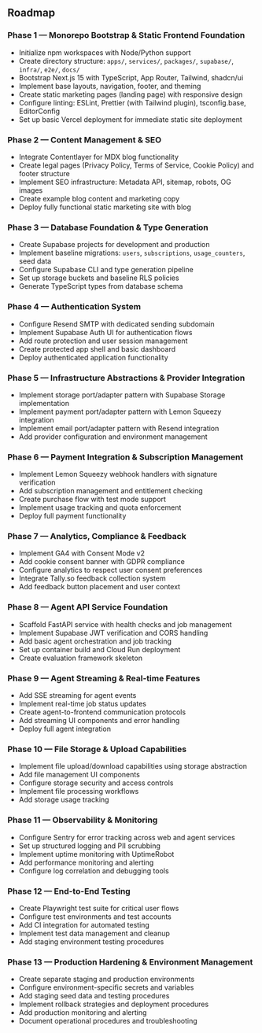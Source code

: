 ## Roadmap

### Phase 1 — Monorepo Bootstrap & Static Frontend Foundation

- Initialize npm workspaces with Node/Python support
- Create directory structure: `apps/`, `services/`, `packages/`, `supabase/`, `infra/`, `e2e/`, `docs/`
- Bootstrap Next.js 15 with TypeScript, App Router, Tailwind, shadcn/ui
- Implement base layouts, navigation, footer, and theming
- Create static marketing pages (landing page) with responsive design
- Configure linting: ESLint, Prettier (with Tailwind plugin), tsconfig.base, EditorConfig
- Set up basic Vercel deployment for immediate static site deployment

### Phase 2 — Content Management & SEO

- Integrate Contentlayer for MDX blog functionality
- Create legal pages (Privacy Policy, Terms of Service, Cookie Policy) and footer structure
- Implement SEO infrastructure: Metadata API, sitemap, robots, OG images
- Create example blog content and marketing copy
- Deploy fully functional static marketing site with blog

### Phase 3 — Database Foundation & Type Generation

- Create Supabase projects for development and production
- Implement baseline migrations: `users`, `subscriptions`, `usage_counters`, seed data
- Configure Supabase CLI and type generation pipeline
- Set up storage buckets and baseline RLS policies
- Generate TypeScript types from database schema

### Phase 4 — Authentication System

- Configure Resend SMTP with dedicated sending subdomain
- Implement Supabase Auth UI for authentication flows
- Add route protection and user session management
- Create protected app shell and basic dashboard
- Deploy authenticated application functionality

### Phase 5 — Infrastructure Abstractions & Provider Integration

- Implement storage port/adapter pattern with Supabase Storage implementation
- Implement payment port/adapter pattern with Lemon Squeezy integration
- Implement email port/adapter pattern with Resend integration
- Add provider configuration and environment management

### Phase 6 — Payment Integration & Subscription Management

- Implement Lemon Squeezy webhook handlers with signature verification
- Add subscription management and entitlement checking
- Create purchase flow with test mode support
- Implement usage tracking and quota enforcement
- Deploy full payment functionality

### Phase 7 — Analytics, Compliance & Feedback

- Implement GA4 with Consent Mode v2
- Add cookie consent banner with GDPR compliance
- Configure analytics to respect user consent preferences
- Integrate Tally.so feedback collection system
- Add feedback button placement and user context

### Phase 8 — Agent API Service Foundation

- Scaffold FastAPI service with health checks and job management
- Implement Supabase JWT verification and CORS handling
- Add basic agent orchestration and job tracking
- Set up container build and Cloud Run deployment
- Create evaluation framework skeleton

### Phase 9 — Agent Streaming & Real-time Features

- Add SSE streaming for agent events
- Implement real-time job status updates
- Create agent-to-frontend communication protocols
- Add streaming UI components and error handling
- Deploy full agent integration

### Phase 10 — File Storage & Upload Capabilities

- Implement file upload/download capabilities using storage abstraction
- Add file management UI components
- Configure storage security and access controls
- Implement file processing workflows
- Add storage usage tracking

### Phase 11 — Observability & Monitoring

- Configure Sentry for error tracking across web and agent services
- Set up structured logging and PII scrubbing
- Implement uptime monitoring with UptimeRobot
- Add performance monitoring and alerting
- Configure log correlation and debugging tools

### Phase 12 — End-to-End Testing

- Create Playwright test suite for critical user flows
- Configure test environments and test accounts
- Add CI integration for automated testing
- Implement test data management and cleanup
- Add staging environment testing procedures

### Phase 13 — Production Hardening & Environment Management

- Create separate staging and production environments
- Configure environment-specific secrets and variables
- Add staging seed data and testing procedures
- Implement rollback strategies and deployment procedures
- Add production monitoring and alerting
- Document operational procedures and troubleshooting
